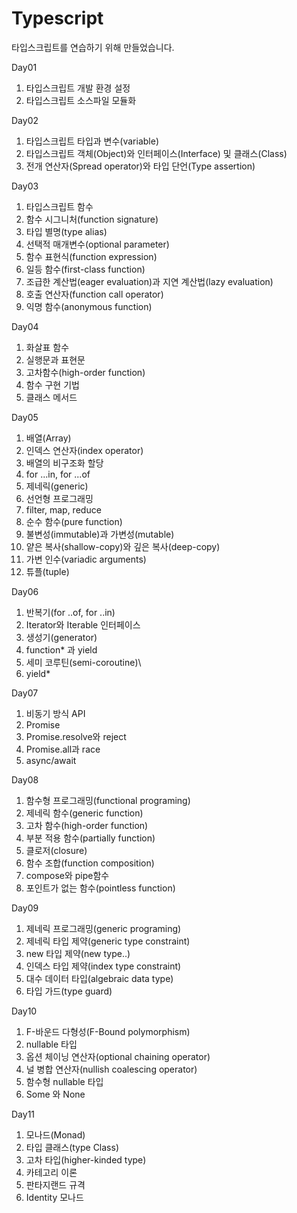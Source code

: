 # Typescript

타입스크립트를 연습하기 위해 만들었습니다.

Day01
  1. 타입스크립트 개발 환경 설정
  2. 타입스크립트 소스파일 모듈화

Day02
  1. 타입스크립트 타입과 변수(variable)
  2. 타입스크립트 객체(Object)와 인터페이스(Interface) 및 클래스(Class)
  3. 전개 연산자(Spread operator)와 타입 단언(Type assertion)
  
Day03
  1. 타입스크립트 함수
  2. 함수 시그니처(function signature)
  3. 타입 별명(type alias)
  4. 선택적 매개변수(optional parameter)
  5. 함수 표현식(function expression)
  6. 일등 함수(first-class function)
  7. 조급한 계산법(eager evaluation)과 지연 계산법(lazy evaluation)
  8. 호출 연산자(function call operator)
  9. 익명 함수(anonymous function)
  
Day04
  1. 화살표 함수
  2. 실행문과 표현문
  3. 고차함수(high-order function)
  4. 함수 구현 기법
  5. 클래스 메서드
  
Day05
  1. 배열(Array)
  2. 인덱스 연산자(index operator)
  3. 배열의 비구조화 할당
  4. for ...in, for ...of
  5. 제네릭(generic)
  6. 선언형 프로그래밍
  7. filter, map, reduce
  8. 순수 함수(pure function)
  9. 불변성(immutable)과 가변성(mutable)
  10. 얕은 복사(shallow-copy)와 깊은 복사(deep-copy)
  11. 가변 인수(variadic arguments)
  12. 튜플(tuple)
 
 Day06
  1. 반복기(for ..of, for ..in)
  2. Iterator<T>와 Iterable<T> 인터페이스
  3. 생성기(generator)
  4. function* 과 yield
  5. 세미 코루틴(semi-coroutine)\
  6. yield*
  
Day07
  1. 비동기 방식 API
  2. Promise
  3. Promise.resolve와 reject
  4. Promise.all과 race
  5. async/await
  
Day08
  1. 함수형 프로그래밍(functional programing)
  2. 제네릭 함수(generic function)
  3. 고차 함수(high-order function)
  4. 부분 적용 함수(partially function)
  5. 클로저(closure)
  6. 함수 조합(function composition)
  7. compose와 pipe함수
  8. 포인트가 없는 함수(pointless function)
  
Day09
  1. 제네릭 프로그래밍(generic programing)
  2. 제네릭 타입 제약(generic type constraint)
  3. new 타입 제약(new type..)
  4. 인덱스 타입 제약(index type constraint)
  5. 대수 데이터 타입(algebraic data type)
  6. 타입 가드(type guard)
  
Day10
  1. F-바운드 다형성(F-Bound polymorphism)
  2. nullable 타입
  3. 옵션 체이닝 연산자(optional chaining operator)
  4. 널 병합 연산자(nullish coalescing operator)
  5. 함수형 nullable 타입
  6. Some<T> 와 None<T>
  
Day11
  1. 모나드(Monad)
  2. 타입 클래스(type Class)
  3. 고차 타입(higher-kinded type)
  4. 카테고리 이론
  5. 판타지랜드 규격
  6. Identity 모나드
